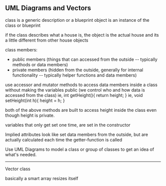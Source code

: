 ## UML Diagrams and Vectors

class is a generic description or a blueprint
object is an instance of the class or blueprint

if the class describes what a house is, the object is the actual house and its a little different from other house objects

class members:
- public members (things that can accessed from the outside -- typically methods or data members)
- private members (hidden from the outside, generally for internal functionality -- typically helper functions and data members)

use accessor and mutator methods to access data members inside a class without making the variables public (we control who and how data is accessed from the class)
ie, int getHeight(){ return height; }
ie, void setHeight(int h){ height = h; }

both of the above methods are built to access height inside the class even though height is private.

variables that only get set one time, are set in the constructor

Implied attributes look like set data members from the outside, but are actually calculated each time the getter-function is called


Use UML Diagrams to model a class or group of classes to get an idea of what's needed.

-------------------
Vector class

basically a smart array
resizes itself
